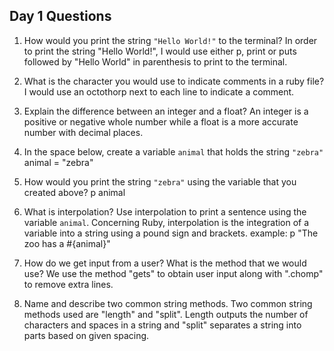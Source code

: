 ## Day 1 Questions

1. How would you print the string `"Hello World!"` to the terminal?
In order to print the string "Hello World!", I would use either p, print or puts
followed by "Hello World" in parenthesis to print to the terminal.

1. What is the character you would use to indicate comments in a ruby file?
I would use an octothorp next to each line to indicate a comment.

1. Explain the difference between an integer and a float?
An integer is a positive or negative whole number while a float is a more accurate number with decimal places.

1. In the space below, create a variable `animal` that holds the string `"zebra"`
animal = "zebra"

1. How would you print the string `"zebra"` using the variable that you created above?
p animal

1. What is interpolation? Use interpolation to print a sentence using the variable `animal`.
Concerning Ruby, interpolation is the integration of a variable into a string using a pound sign and brackets.  example: p "The zoo has a #{animal}"

1. How do we get input from a user? What is the method that we would use?
We use the method "gets" to obtain user input along with ".chomp" to remove extra lines.

1. Name and describe two common string methods.
Two common string methods used are "length" and "split". Length outputs the number of characters and spaces in a string and "split" separates a string into parts based on
given spacing.
